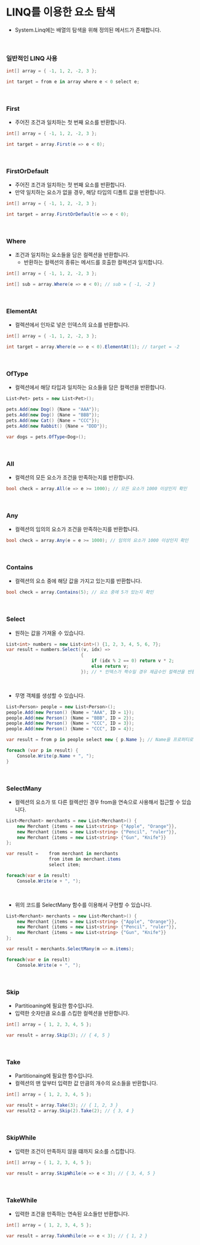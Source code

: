 # LINQ를 이용한 요소 탐색

* System.Linq에는 배열의 탐색을 위해 정의된 메서드가 존재합니다.

<br>

### 일반적인 LINQ 사용

```c#
int[] array = { -1, 1, 2, -2, 3 };

int target = from e in array where e < 0 select e;
```

<br>

### First

* 주어진 조건과 일치하는 첫 번째 요소를 반환합니다.

```c#
int[] array = { -1, 1, 2, -2, 3 };

int target = array.First(e => e < 0);
```

<br>

### FirstOrDefault

* 주어진 조건과 일치하는 젓 번째 요소를 반환합니다.
* 만약 일치하는 요소가 없을 경우, 해당 타입의 디폴트 값을 반환합니다.

```c#
int[] array = { -1, 1, 2, -2, 3 };

int target = array.FirstOrDefault(e => e < 0);
```

<br>

### Where

* 조건과 일치하는 요소들을 담은 컬렉션을 반환합니다.
  * 반환하는 컬렉션의 종류는 메서드를 호출한 컬렉션과 일치합니다.

```c#
int[] array = { -1, 1, 2, -2, 3 };

int[] sub = array.Where(e => e < 0); // sub = { -1, -2 }
```

<br>

### ElementAt

* 컬렉션에서 인자로 넣은 인덱스의 요소를 반환합니다.

```c#
int[] array = { -1, 1, 2, -2, 3 };

int target = array.Where(e => e < 0).ElementAt(1); // target = -2
```

<br>

### OfType

* 컬렉션에서 해당 타입과 일치하는 요소들을 담은 컬렉션을 반환합니다.

```c#
List<Pet> pets = new List<Pet>();

pets.Add(new Dog() {Nane = "AAA"});
pets.Add(new Dog() {Nane = "BBB"});
pets.Add(new Cat() {Nane = "CCC"});
pets.Add(new Rabbit() {Nane = "DDD"});

var dogs = pets.OfType<Dog>();
```

<br>

### All

* 컬렉션의 모든 요소가  조건을 만족하는지를 반환합니다.

```c#
bool check = array.All(e => e >= 1000); // 모든 요소가 1000 이상인지 확인
```

<br>

### Any

* 컬렉션의 임의의 요소가 조건을 만족하는지를 반환합니다.

```c#
bool check = array.Any(e = e >= 1000); // 임의의 요소가 1000 이상인지 확인
```

<br>

### Contains

* 컬렉션의 요소 중에 해당 값을 가지고 있는지를 반환합니다.

```c#
bool check = array.Contains(5); // 요소 중에 5가 있는지 확인
```

<br>

### Select

* 원하는 값을 가져올 수 있습니다.

```c#
List<int> numbers = new List<int>() {1, 2, 3, 4, 5, 6, 7};
var result = numbers.Select((v, idx) =>
                            {
                                if (idx % 2 == 0) return v * 2;
                                else return v;
                            }); // * 인덱스가 짝수일 경우 제곱수인 컬렉션을 반환합니다.


```

<br>

* 무명 객체를 생성할 수 있습니다.

```c#
List<Person> people = new List<Person>();
people.Add(new Person() {Name = "AAA", ID = 1});
people.Add(new Person() {Name = "BBB", ID = 2});
people.Add(new Person() {Name = "CCC", ID = 3});
people.Add(new Person() {Name = "CCC", ID = 4});

var result = from p in people select new { p.Name }; // Name을 프로퍼티로 갖는 무명 객체를 요소로 가집니다.

foreach (var p in result) {
    Console.Write(p.Name + ", ");
}
```

<br>

### SelectMany

* 컬렉션의 요소가 또 다른 컬렉션인 경우 from을 연속으로 사용해서 접근할 수 있습니다.

```c#
List<Merchant> merchants = new List<Merchant>() {
    new Merchant {items = new List<string> {"Apple", "Orange"}},
    new Merchant {items = new List<string> {"Pencil", "ruler"}},
    new Merchant {items = new List<string> {"Gun", "Knife"}}
};

var result = 	from merchant in merchants
    			from item in merchant.items
    			select item;

foreach(var e in result)
    Console.Write(e + ", ");
```

<br>

* 위의 코드를 SelectMany 함수를 이용해서 구현할 수 있습니다.

```c#
List<Merchant> merchants = new List<Merchant>() {
    new Merchant {items = new List<string> {"Apple", "Orange"}},
    new Merchant {items = new List<string> {"Pencil", "ruler"}},
    new Merchant {items = new List<string> {"Gun", "Knife"}}
};

var result = merchants.SelectMany(m => m.items);

foreach(var e in result)
    Console.Write(e + ", ");
```

<br>

### Skip

* Partitioaning에 필요한 함수입니다.
* 입력한 숫자만큼 요소를 스킵한 컬렉션을 반환합니다.

```c#
int[] array = { 1, 2, 3, 4, 5 };

var result = array.Skip(3); // { 4, 5 }
```

<br>

### Take

* Partitionaing에 필요한 함수입니다.
* 컬렉션의 맨 앞부터 입력한 값 만큼의 개수의 요소들을 반환합니다.

```c#
int[] array = { 1, 2, 3, 4, 5 };

var result = array.Take(3); // { 1, 2, 3 }
var result2 = array.Skip(2).Take(2); // { 3, 4 }
```

<br>

### SkipWhile

* 입력한 조건이 만족하지 않을 떄까지 요소를 스킵합니다.

```c#
int[] array = { 1, 2, 3, 4, 5 };

var result = array.SkipWhile(e => e < 3); // { 3, 4, 5 }
```

<br>

### TakeWhile

* 입력한 조건을 만족하는 연속된 요소들만 반환합니다.

```c#
int[] array = { 1, 2, 3, 4, 5 };

var result = array.TakeWhile(e => e < 3); // { 1, 2 }
```

